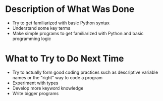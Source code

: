 # Description of What Was Done

* Try to get familiarized with basic Python syntax
* Understand some key terms
* Make simple programs to get familiarized with Python and basic programming logic


# What to Try to Do Next Time

* Try to actually form good coding practices such as descriptive variable names or the "right" way to code a program
* Experiment with types
* Develop more keyword knowledge
* Write bigger programs